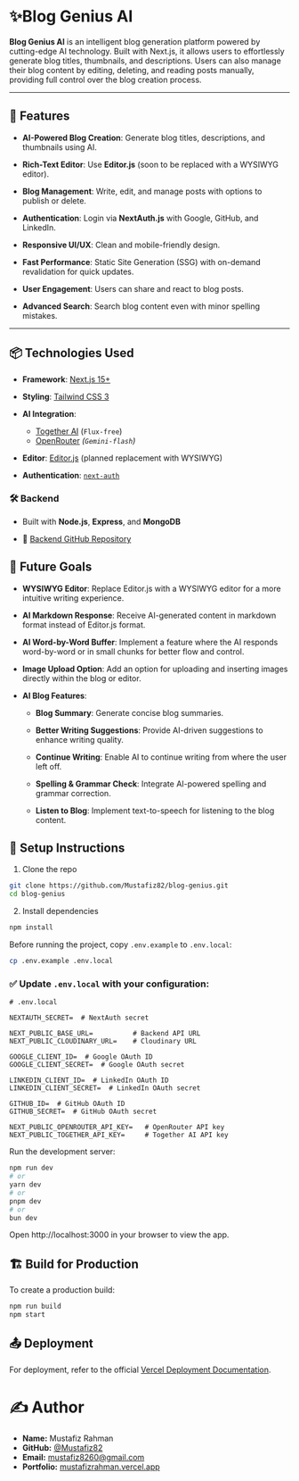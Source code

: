 # ✨Blog Genius AI

**Blog Genius AI** is an intelligent blog generation platform powered by cutting-edge AI technology. Built with Next.js, it allows users to effortlessly generate blog titles, thumbnails, and descriptions. Users can also manage their blog content by editing, deleting, and reading posts manually, providing full control over the blog creation process.

---
## 🚀 Features

- **AI-Powered Blog Creation**: Generate blog titles, descriptions, and thumbnails using AI.

- **Rich-Text Editor**: Use **Editor.js** (soon to be replaced with a WYSIWYG editor).
- **Blog Management**: Write, edit, and manage posts with options to publish or delete.
- **Authentication**: Login via **NextAuth.js** with Google, GitHub, and LinkedIn.
- **Responsive UI/UX**: Clean and mobile-friendly design.
- **Fast Performance**: Static Site Generation (SSG) with on-demand revalidation for quick updates.
- **User Engagement**: Users can share and react to blog posts.
- **Advanced Search**: Search blog content even with minor spelling mistakes.

---

## 📦 Technologies Used

- **Framework**: [Next.js 15+](https://nextjs.org)

- **Styling**: [Tailwind CSS 3](https://tailwindcss.com)
- **AI Integration**:
  - [Together AI](https://github.com/togethercomputer/together-ai) (`Flux-free`)
  - [OpenRouter](https://openrouter.ai) _(`Gemini-flash`)_ 
- **Editor**: [Editor.js](https://editorjs.io) (planned replacement with WYSIWYG)
- **Authentication**: [`next-auth`](https://next-auth.js.org)

### 🛠 Backend
- Built with **Node.js**, **Express**, and **MongoDB**

- 🔗 [Backend GitHub Repository](https://github.com/Mustafiz82/blog-genius-backend)



## 🚀 Future Goals

- **WYSIWYG Editor**: Replace Editor.js with a WYSIWYG editor for a more intuitive writing experience.

- **AI Markdown Response**: Receive AI-generated content in markdown format instead of Editor.js format.
- **AI Word-by-Word Buffer**: Implement a feature where the AI responds word-by-word or in small chunks for better flow and control.
- **Image Upload Option**: Add an option for uploading and inserting images directly within the blog or editor.
- **AI Blog Features**:

  - **Blog Summary**: Generate concise blog summaries.
  
  - **Better Writing Suggestions**: Provide AI-driven suggestions to enhance writing quality.
  - **Continue Writing**: Enable AI to continue writing from where the user left off.
  - **Spelling & Grammar Check**: Integrate AI-powered spelling and grammar correction.
  - **Listen to Blog**: Implement text-to-speech for listening to the blog content.



## 🔧 Setup Instructions

1. Clone the repo

```bash
git clone https://github.com/Mustafiz82/blog-genius.git
cd blog-genius
```

2. Install dependencies

```bash
npm install
```

Before running the project, copy `.env.example` to `.env.local`:

```bash
cp .env.example .env.local
```

### ✅ Update `.env.local` with your configuration:

```env
# .env.local

NEXTAUTH_SECRET=  # NextAuth secret

NEXT_PUBLIC_BASE_URL=          # Backend API URL
NEXT_PUBLIC_CLOUDINARY_URL=    # Cloudinary URL

GOOGLE_CLIENT_ID=  # Google OAuth ID
GOOGLE_CLIENT_SECRET=  # Google OAuth secret

LINKEDIN_CLIENT_ID=  # LinkedIn OAuth ID
LINKEDIN_CLIENT_SECRET=  # LinkedIn OAuth secret

GITHUB_ID=  # GitHub OAuth ID
GITHUB_SECRET=  # GitHub OAuth secret

NEXT_PUBLIC_OPENROUTER_API_KEY=   # OpenRouter API key
NEXT_PUBLIC_TOGETHER_API_KEY=     # Together AI API key

```


Run the development server:

```bash
npm run dev
# or
yarn dev
# or
pnpm dev
# or
bun dev

```

Open http://localhost:3000 in your browser to view the app.


## 🏗️ Build for Production

To create a production build:
```bash
npm run build
npm start
```


## 📤 Deployment

For deployment, refer to the official [Vercel Deployment Documentation](https://nextjs.org/docs/deployment).

# ✍️ Author

- **Name:** Mustafiz Rahman 
- **GitHub:** [@Mustafiz82](https://github.com/Mustafiz82)  
- **Email:** [mustafiz8260@gmail.com](mailto:mustafiz8260@gmail.com)  
- **Portfolio:** [mustafizrahman.vercel.app](https://mustafizrahman.vercel.app/)

